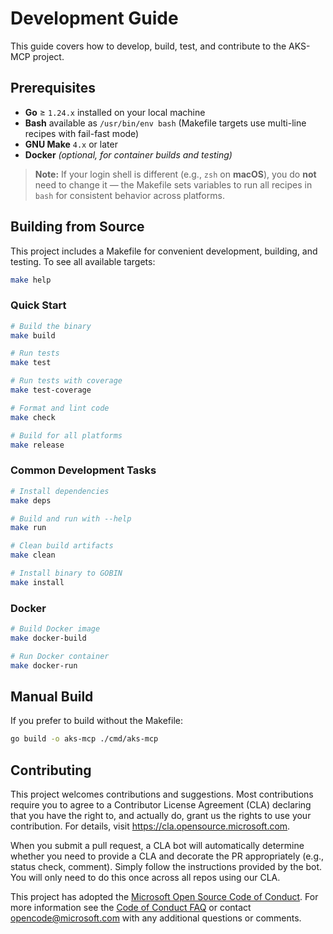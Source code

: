 # Development Guide

This guide covers how to develop, build, test, and contribute to the AKS-MCP project.

## Prerequisites

- **Go** ≥ `1.24.x` installed on your local machine
- **Bash** available as `/usr/bin/env bash` (Makefile targets use multi-line recipes with fail-fast mode)
- **GNU Make** `4.x` or later
- **Docker** *(optional, for container builds and testing)*

> **Note:** If your login shell is different (e.g., `zsh` on **macOS**), you do **not** need to change it — the Makefile sets variables to run all recipes in `bash` for consistent behavior across platforms.

## Building from Source

This project includes a Makefile for convenient development, building, and testing. To see all available targets:

```bash
make help
```

### Quick Start

```bash
# Build the binary
make build

# Run tests
make test

# Run tests with coverage
make test-coverage

# Format and lint code
make check

# Build for all platforms
make release
```

### Common Development Tasks

```bash
# Install dependencies
make deps

# Build and run with --help
make run

# Clean build artifacts
make clean

# Install binary to GOBIN
make install
```

### Docker

```bash
# Build Docker image
make docker-build

# Run Docker container
make docker-run
```

## Manual Build

If you prefer to build without the Makefile:

```bash
go build -o aks-mcp ./cmd/aks-mcp
```

## Contributing

This project welcomes contributions and suggestions. Most contributions require you to agree to a
Contributor License Agreement (CLA) declaring that you have the right to, and actually do, grant us
the rights to use your contribution. For details, visit https://cla.opensource.microsoft.com.

When you submit a pull request, a CLA bot will automatically determine whether you need to provide
a CLA and decorate the PR appropriately (e.g., status check, comment). Simply follow the instructions
provided by the bot. You will only need to do this once across all repos using our CLA.

This project has adopted the [Microsoft Open Source Code of Conduct](https://opensource.microsoft.com/codeofconduct/).
For more information see the [Code of Conduct FAQ](https://opensource.microsoft.com/codeofconduct/faq/) or
contact [opencode@microsoft.com](mailto:opencode@microsoft.com) with any additional questions or comments.
